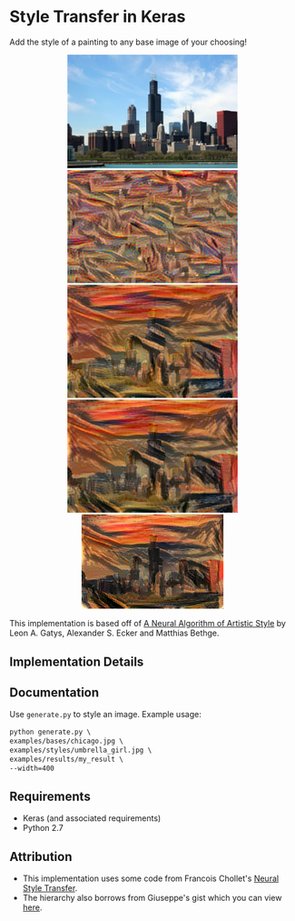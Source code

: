 # Style Transfer in Keras

Add the style of a painting to any base image of your choosing!

<p align="center">
 <img src="./examples/bases/chicago.jpg" width="300px"> <img src="./examples/results/my_result_at_iteration_0.png" width="300px">
 <img src="./examples/results/my_result_at_iteration_5.png" width="300px"> <img src="./examples/results/my_result_at_iteration_10.png"
 width="300px">
 <img src="./examples/results/my_result_at_iteration_499.png"
</p>

This implementation is based off of [A Neural Algorithm of Artistic Style](https://arxiv.org/abs/1508.06576) by Leon A. Gatys, Alexander S. Ecker and Matthias Bethge.

## Implementation Details

## Documentation

Use `generate.py` to style an image. Example usage:

```
python generate.py \
examples/bases/chicago.jpg \
examples/styles/umbrella_girl.jpg \
examples/results/my_result \
--width=400
```

## Requirements

- Keras (and associated requirements)
- Python 2.7

## Attribution

- This implementation uses some code from Francois Chollet's [Neural Style Transfer](https://github.com/fchollet/keras/blob/master/examples/neural_style_transfer.py).
- The hierarchy also borrows from Giuseppe's gist which you can view [here](https://gist.github.com/giuseppebonaccorso/ef09a03424c9a49ae9b087bd364a5813).

